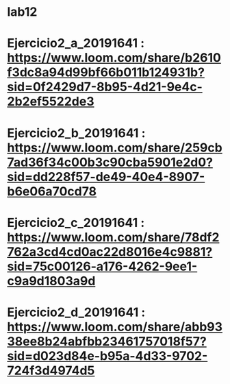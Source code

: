 # lab12

# Ejercicio2_a_20191641 : https://www.loom.com/share/b2610f3dc8a94d99bf66b011b124931b?sid=0f2429d7-8b95-4d21-9e4c-2b2ef5522de3
# Ejercicio2_b_20191641 : https://www.loom.com/share/259cb7ad36f34c00b3c90cba5901e2d0?sid=dd228f57-de49-40e4-8907-b6e06a70cd78
# Ejercicio2_c_20191641 : https://www.loom.com/share/78df2762a3cd4cd0ac22d8016e4c9881?sid=75c00126-a176-4262-9ee1-c9a9d1803a9d
# Ejercicio2_d_20191641 : https://www.loom.com/share/abb9338ee8b24abfbb23461757018f57?sid=d023d84e-b95a-4d33-9702-724f3d4974d5

